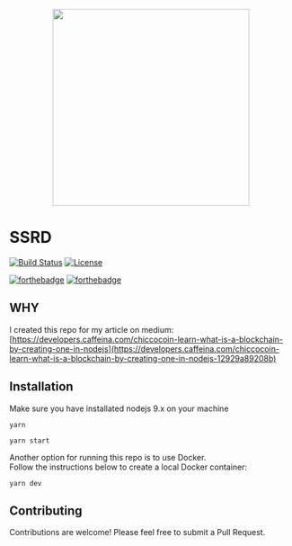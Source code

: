 <p align="center">
  <img src="/public/images/ssrd.png" width="350"/>
</p>

# SSRD

[![Build Status](https://travis-ci.org/thecreazy/chiccocoin.svg?branch=master)](https://travis-ci.org/thecreazy/chiccocoin) [![License](http://www.wtfpl.net/wp-content/uploads/2012/12/wtfpl-badge-4.png)](http://www.wtfpl.net)

[![forthebadge](http://forthebadge.com/badges/built-with-love.svg)](http://forthebadge.com) [![forthebadge](http://forthebadge.com/badges/contains-cat-gifs.svg)](http://forthebadge.com)

## WHY

I created this repo for my article on medium: [https://developers.caffeina.com/chiccocoin-learn-what-is-a-blockchain-by-creating-one-in-nodejs](https://developers.caffeina.com/chiccocoin-learn-what-is-a-blockchain-by-creating-one-in-nodejs-12929a89208b)

## Installation

Make sure you have installated nodejs 9.x on your machine

```
yarn 

yarn start

```

Another option for running this repo is to use Docker.  
Follow the instructions below to create a local Docker container:

```
yarn dev
```

## Contributing

Contributions are welcome! Please feel free to submit a Pull Request.

